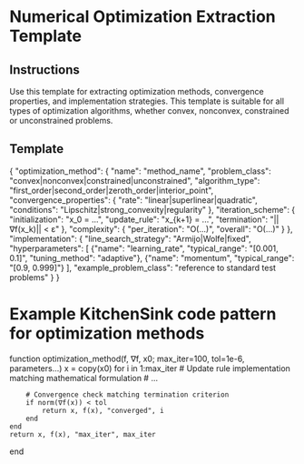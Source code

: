 # Numerical Optimization Extraction Template

## Instructions
Use this template for extracting optimization methods, convergence properties, and implementation strategies. This template is suitable for all types of optimization algorithms, whether convex, nonconvex, constrained or unconstrained problems.

## Template
{
  "optimization_method": {
    "name": "method_name",
    "problem_class": "convex|nonconvex|constrained|unconstrained",
    "algorithm_type": "first_order|second_order|zeroth_order|interior_point",
    "convergence_properties": {
      "rate": "linear|superlinear|quadratic",
      "conditions": "Lipschitz|strong_convexity|regularity"
    },
    "iteration_scheme": {
      "initialization": "x_0 = ...",
      "update_rule": "x_{k+1} = ...",
      "termination": "||∇f(x_k)|| < ε"
    },
    "complexity": {
      "per_iteration": "O(...)",
      "overall": "O(...)"
    }
  },
  "implementation": {
    "line_search_strategy": "Armijo|Wolfe|fixed",
    "hyperparameters": [
      {"name": "learning_rate", "typical_range": "[0.001, 0.1]", "tuning_method": "adaptive"},
      {"name": "momentum", "typical_range": "[0.9, 0.999]"}
    ],
    "example_problem_class": "reference to standard test problems"
  }
}

# Example KitchenSink code pattern for optimization methods
function optimization_method(f, ∇f, x0; max_iter=100, tol=1e-6, parameters...)
    x = copy(x0)
    for i in 1:max_iter
        # Update rule implementation matching mathematical formulation
        # ...

        # Convergence check matching termination criterion
        if norm(∇f(x)) < tol
            return x, f(x), "converged", i
        end
    end
    return x, f(x), "max_iter", max_iter
end
